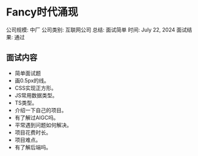 # Fancy时代涌现

公司规模: 中厂
公司类别: 互联网公司
总结: 面试简单
时间: July 22, 2024
面试结果: 通过

## 面试内容

- 简单面试题
- 画0.5px的线。
- CSS实现正方形。
- JS常用数据类型。
- TS类型。
- 介绍一下自己的项目。
- 有了解过AIGC吗。
- 平常遇到问题如何解决。
- 项目花费时长。
- 项目难点。
- 有了解后端吗。